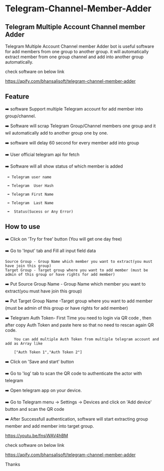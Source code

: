 # Telegram-Channel-Member-Adder
## Telegram Multiple Account Channel member Adder
 Telegram Multiple Account Channel member Adder bot is useful software for add members from one group to another group. it will automatically extract member from one group channel and add into another group automatically.

 check software on below link

 https://apify.com/bhansalisoft/telegram-channel-member-adder

## Feature
➡️ software Support multiple Telegram account for add member into group/channel.

➡️ Software will scrap Telegram Group/Channel members one group and it wil automatically add to another group one by one.

➡️ software will delay 60 second for every member add into group

➡️ User official telegram api for fetch


➡️ Software will all show status of which member is added

     ➡️ Telegram user name

     ➡️ Telegram  User Hash

     ➡️ Telegram First Name
     
     ➡️ Telegram  Last Name

     ➡️  Status(Sucess or Any Error)

## How to use

➡️ Click on 'Try for free' button (You will get one day free)



➡️ Go to 'Input' tab and Fill all input field data

    Source Group - Group Name which member you want to extract(you must have join this group)
    Target Group - Target group where you want to add member (must be admin of this group or have rights for add member)

➡️ Put Source Group Name  - Group Name which member you want to extract(you must have join this group)

➡️ Put Target Group Name  -Target group where you want to add member (must be admin of this group or have rights for add member)

➡️ Telegram Auth Token-   First Time you need to login via QR code , then after copy Auth Token and paste here so that no need to rescan again QR code.

        You can add multiple Auth Token from multiple telegram account and add as Array like

        ["Auth Token 1","Auth Token 2"]  

➡️ Click on 'Save and start' button

➡️ Go to 'log' tab to scan the QR code to authenticate the actor with telegram 

➡️ Open telegram app on your device.

➡️ Go to Telegram menu -> Settings -> Devices and click on 'Add device' button and scan the QR code

➡️ After Successfull authentication, software will start extracting group member and add member into target group.

https://youtu.be/fnsiWAV4hBM



 check software on below link

 https://apify.com/bhansalisoft/telegram-channel-member-adder
 

Thanks



